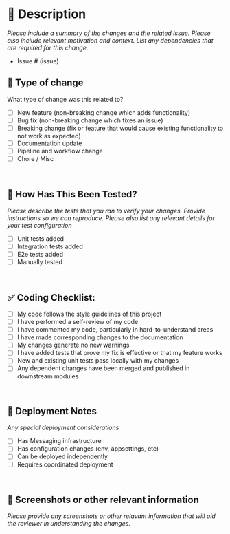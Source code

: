 # 📝 Description

*Please include a summary of the changes and the related issue. Please also include relevant motivation and context. List any dependencies that are required for this change.*

- Issue # (issue)

## 🔧 Type of change

What type of change was this related to?

- [ ] New feature (non-breaking change which adds functionality)
- [ ] Bug fix (non-breaking change which fixes an issue)
- [ ] Breaking change (fix or feature that would cause existing functionality to not work as expected)
- [ ] Documentation update
- [ ] Pipeline and workflow change
- [ ] Chore / Misc

<br/>

## 🧪 How Has This Been Tested?

*Please describe the tests that you ran to verify your changes. Provide instructions so we can reproduce. Please also list any relevant details for your test configuration*

- [ ] Unit tests added
- [ ] Integration tests added
- [ ] E2e tests added
- [ ] Manually tested

<br/>

## ✅ Coding Checklist:

- [ ] My code follows the style guidelines of this project
- [ ] I have performed a self-review of my code
- [ ] I have commented my code, particularly in hard-to-understand areas
- [ ] I have made corresponding changes to the documentation
- [ ] My changes generate no new warnings
- [ ] I have added tests that prove my fix is effective or that my feature works
- [ ] New and existing unit tests pass locally with my changes
- [ ] Any dependent changes have been merged and published in downstream modules

<br/>

## 🚀 Deployment Notes

*Any special deployment considerations*

- [ ] Has Messaging infrastructure
- [ ] Has configuration changes (env, appsettings, etc)
- [ ] Can be deployed independently
- [ ] Requires coordinated deployment

<br/>

## 📸 Screenshots or other relevant information

*Please provide any screenshots or other relavant information that will aid the reviewer in understanding the changes.*